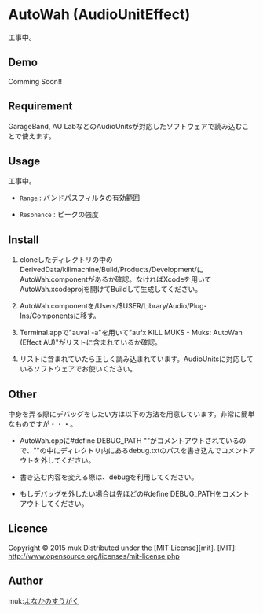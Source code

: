 AutoWah (AudioUnitEffect)
===
工事中。

## Demo
Comming Soon!!

## Requirement
GarageBand, AU LabなどのAudioUnitsが対応したソフトウェアで読み込むことで使えます。

## Usage
工事中。


+	`Range` :
バンドパスフィルタの有効範囲

+	`Resonance` :
ピークの強度


## Install
1. cloneしたディレクトリの中のDerivedData/killmachine/Build/Products/Development/にAutoWah.componentがあるか確認。なければXcodeを用いてAutoWah.xcodeprojを開けてBuildして生成してください。

2. AutoWah.componentを/Users/$USER/Library/Audio/Plug-Ins/Componentsに移す。

3. Terminal.appで"auval -a"を用いて"aufx KILL MUKS  -  Muks: AutoWah (Effect AU)"がリストに含まれているか確認。

4. リストに含まれていたら正しく読み込まれています。AudioUnitsに対応しているソフトウェアでお使いください。

## Other
中身を弄る際にデバッグをしたい方は以下の方法を用意しています。非常に簡単なものですが・・・。

* AutoWah.cppに#define DEBUG_PATH ""がコメントアウトされているので、""の中にディレクトリ内にあるdebug.txtのパスを書き込んでコメントアウトを外してください。
* 書き込む内容を変える際は、debugを利用してください。

* もしデバッグを外したい場合は先ほどの#define DEBUG_PATHをコメントアウトしてください。 

## Licence
Copyright &copy; 2015 muk
Distributed under the [MIT License][mit].
[MIT]: http://www.opensource.org/licenses/mit-license.php

## Author
muk:[よなかのすうがく](http://muk99.hateblo.jp/)


